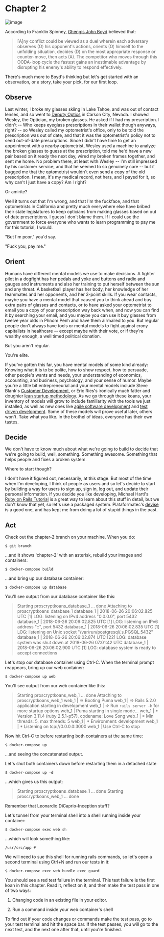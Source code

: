 # Chapter 2

![image](https://www.seba.blog/wp-content/uploads/2017/07/ooda-loop-e1500631690732.png)

According to Franklin Spinney, [Ghengis John Boyd](http://radio-weblogs.com/0107127/stories/2002/12/23/genghisJohnChuckSpinneysBioOfJohnBoyd.html) believed that:

> [A]ny conflict could be viewed as a duel wherein each adversary observes (O) his opponent's actions, orients (O) himself to the unfolding situation, decides (D) on the most appropriate response or counter-move, then acts (A). The competitor who moves through this OODA-loop cycle the fastest gains an inestimable advantage by disrupting his enemy's ability to respond effectively.

There's much more to Boyd's thinking but let's get started with an observation, or a story, take your pick, for our first loop.

## Observe

Last winter, I broke my glasses skiing in Lake Tahoe, and was out of contact lenses, and so went to [Deputy Optics](https://www.deputyoptics.com/) in Carson City, Nevada. I showed Wesley, the Optician, my broken glasses. He asked if I had my prescription. I didn't -- Who keeps eyeglass prescriptions in their wallet though anyways, right? -- so Wesley called my optometrist's office, only to be told the prescription was out of date, and that it was the optometrist's policy not to send out-of-date prescriptions. Since I didn't have time to get an appointment with a nearby optometrist, Wesley used a machine to analyze the broken glasses to guess at the prescription, told me he'd have a new pair based on it ready the next day, wired my broken frames together, and sent me home. No problem there, at least with Wesley -- I'm still impressed by his customer service, and that he seemed to so genuinely care -- but it bugged me that the optometrist wouldn't even send a copy of the old prescription. I mean, it's my medical record, not hers, and I payed for it, so why can't I just have a copy? Am I right?

Or amirite?

Well it turns out that I'm wrong, and that I'm the fuckface, and that optometrists in California and pretty much everywhere else have bribed their state legislatures to keep opticians from making glasses based on out of date prescriptions. I guess I don't blame them. If I could use the government to force everyone who wants to learn programming to pay me for this tutorial, I would.

"But I'm poor," you'd say.

"Fuck you, pay me."

## Orient

Humans have different mental models we use to make decisions. A fighter pilot in a dogfight has her pedals and yoke and buttons and radio and gauges and instruments and also her training to put herself between the sun and any threat. A basketball player has her body, her knowledge of her teammates and her opponents, and her 3-point skills. If you wear contacts, maybe you have a mental model that caused you to think ahead and buy extra pairs of glasses and contacts, or to have asked your optometrist to email you a copy of your prescription way back when, and now you can find it by searching your email, and you maybe you can use it buy glasses from twelve year olds in Phnom Penh and have them airmailed to you. But regular people don't always have tools or mental models to fight against crony capitalists in healthcare -- except maybe with their vote, or if they're wealthy enough, a well timed political donation.

But you aren't regular.

You're elite.

If you've gotten this far, you have mental models of some kind already: Knowing what it is to be polite, how to show respect, how to persuade, other people's wants and needs, your understanding of economics, accounting, and business, psychology, and your sense of humor. Maybe you're a little bit entrepreneurial and your mental models include Steve Blank's [Customer Development](https://en.wikipedia.org/wiki/Customer_development), or Eric Ries's ironically much fatter and doughier [lean startup methodology](https://en.wikipedia.org/wiki/Lean_startup). As we go through these koans, your inventory of models will grow to include familiarity with the tools we just installed, as well as new ones like [agile software development](https://en.wikipedia.org/wiki/Agile_software_development) and [test driven development](https://en.wikipedia.org/wiki/Test-driven_development). Some of these models will prove useful later, others won't. Take what you like. In the brothel of ideas, everyone has their own tastes.

## Decide

We don't have to know much about what we're going to build to decide that we're going to build, well, something. Something awesome. Something that helps people and fixes a broken system.

Where to start though?

I don't have it figured out, necessarily, at this stage. But most of the time when I'm developing, I think of people as users and so let's decide to start by building a way for users to sign up, sign in, log out, and update their personal information. If you decide you like developing, Michael Hartl's [Ruby on Rails Tutorial](https://www.railstutorial.org/) is a great way to learn about this stuff in detail, but we don't know that yet, so let's use a packaged system. Plataformatec's [devise](https://github.com/plataformatec/devise) is a good one, and has kept me from doing a lot of stupid things in the past.  

## Act

Check out the chapter-2 branch on your machine. When you do:

`$ git branch`

...and it shows 'chapter-2' with an asterisk, rebuild your images and containers:

`$ docker-compose build`

...and bring up our database container:

`$ docker-compose up database`

You'll see output from our database container like this:

> Starting proscryptkoans_database_1 ... done
> Attaching to proscryptkoans_database_1
> database_1  | 2018-06-26 20:06:02.825 UTC [1] LOG:  listening on IPv4 address "0.0.0.0", port 5432
> database_1  | 2018-06-26 20:06:02.825 UTC [1] LOG:  listening on IPv6 address "::", port 5432
> database_1  | 2018-06-26 20:06:02.835 UTC [1] LOG:  listening on Unix socket "/var/run/postgresql/.s.PGSQL.5432"
> database_1  | 2018-06-26 20:06:02.874 UTC [22] LOG:  database system was shut down at 2018-06-26 07:01:42 UTC
> database_1  | 2018-06-26 20:06:02.900 UTC [1] LOG:  database system is ready to accept connections

Let's stop our database container using Ctrl-C. When the terminal prompt reappears, bring up our web container:

`$ docker-compose up web`

You'll see output from our web container like this:

> Starting proscryptkoans_web_1 ... done
> Attaching to proscryptkoans_web_1
> web_1       | => Booting Puma
> web_1       | => Rails 5.2.0 application starting in development
> web_1       | => Run `rails server -h` for more startup options
> web_1       | Puma starting in single mode...
> web_1       | * Version 3.11.4 (ruby 2.5.1-p57), codename: Love Song
> web_1       | * Min threads: 5, max threads: 5
> web_1       | * Environment: development
> web_1       | * Listening on tcp://0.0.0.0:3000
> web_1       | Use Ctrl-C to stop

Now hit Ctrl-C to before restarting both containers at the same time:

`$ docker-compose up`

...and seeing the concatenated output.

Let's shut both containers down before restarting them in a detached state:

`$ docker-compose up -d`

...which gives us this output:

> Starting proscryptkoans_database_1 ... done
> Starting proscryptkoans_web_1      ... done

Remember that Leonardio DiCaprio-Inception stuff?

Let's tunnel from your terminal shell into a shell running inside your container:

 `$ docker-compose exec web sh`

...which will look something like:

`/usr/src/app #`

We will need to sue this shell for running rails commands, so let's open a second terminal using Ctrl+N and run our tests in it:

`$ docker-compose exec web bundle exec guard`

You should see a red test failure in the terminal. This test failure is the first koan in this chapter. Read it, reflect on it, and then make the test pass in one of two ways:

1. Changing code in an existing file in your editor.

2. Run a command inside your web container's shell

To find out if your code changes or commands make the test pass, go to your test terminal and hit the space bar. If the test passes, you will go to the next test, and the next one after that, until you're finished.
